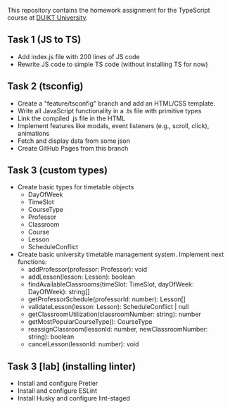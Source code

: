 This repository contains the homework assignment for the TypeScript course at [DUIKT University](https://duikt.edu.ua/en/).

## Task 1 (JS to TS)

* Add index.js file with 200 lines of JS code
* Rewrite JS code to simple TS code (without installing TS for now)

## Task 2 (tsconfig)

* Create a "feature/tsconfig" branch and add an HTML/CSS template.
* Write all JavaScript functionality in a .ts file with primitive types
* Link the compiled .js file in the HTML
* Implement features like modals, event listeners (e.g., scroll, click), animations
* Fetch and display data from some json
* Create GitHub Pages from this branch

## Task 3 (custom types)

* Create basic types for timetable objects
  * DayOfWeek
  * TimeSlot
  * CourseType
  * Professor
  * Classroom
  * Course
  * Lesson
  * ScheduleConflict
* Create basic university timetable management system. Implement next functions:
  * addProfessor(professor: Professor): void
  * addLesson(lesson: Lesson): boolean
  * findAvailableClassrooms(timeSlot: TimeSlot, dayOfWeek: DayOfWeek): string[]
  * getProfessorSchedule(professorId: number): Lesson[]
  * validateLesson(lesson: Lesson): ScheduleConflict | null
  * getClassroomUtilization(classroomNumber: string): number
  * getMostPopularCourseType(): CourseType
  * reassignClassroom(lessonId: number, newClassroomNumber: string): boolean
  * cancelLesson(lessonId: number): void

## Task 3 [lab] (installing linter)
* Install and configure Pretier
* Install and configure ESLint
* Install Husky and configure lint-staged
